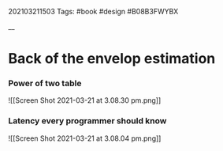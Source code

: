 202103211503
Tags: #book #design #B08B3FWYBX

__
# Back of the envelop estimation 

### Power of two table
![[Screen Shot 2021-03-21 at 3.08.30 pm.png]]

### Latency every programmer should know   
![[Screen Shot 2021-03-21 at 3.08.04 pm.png]]  


